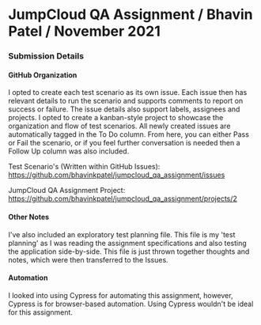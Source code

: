 # JumpCloud QA Assignment / Bhavin Patel / November 2021

### Submission Details

#### GitHub Organization
I opted to create each test scenario as its own issue. Each issue then has relevant details to run the scenario and supports comments to report on success or failure. The issue details also support labels, assignees and projects. I opted to create a kanban-style project to showcase the organization and flow of test scenarios. All newly created issues are automatically tagged in the To Do column. From here, you can either Pass or Fail the scenario, or if you feel further conversation is needed then a Follow Up column was also included. 

Test Scenario's (Written within GitHub Issues): https://github.com/bhavinkpatel/jumpcloud_qa_assignment/issues

JumpCloud QA Assignment Project: https://github.com/bhavinkpatel/jumpcloud_qa_assignment/projects/2

#### Other Notes
I've also included an exploratory test planning file. This file is my 'test planning' as I was reading the assignment specifications and also testing the application side-by-side. This file is just thrown together thoughts and notes, which were then transferred to the Issues. 

#### Automation
I looked into using Cypress for automating this assignment, however, Cypress is for browser-based automation. Using Cypress wouldn't be ideal for this assignment. 
